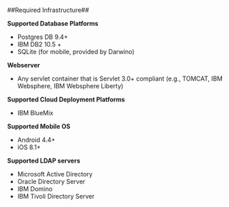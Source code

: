 ##Required Infrastructure##

**Supported Database Platforms**

* Postgres DB 9.4+
* IBM DB2 10.5 +
* SQLite (for mobile, provided by Darwino)

**Webserver**

* Any servlet container that is Servlet 3.0+ compliant (e.g., TOMCAT, IBM Websphere, IBM Websphere Liberty)

**Supported Cloud Deployment Platforms**

* IBM BlueMix

**Supported Mobile OS**

* Android 4.4+
* iOS 8.1+

**Supported LDAP servers**
* Microsoft Active Directory
* Oracle Directory Server
* IBM Domino
* IBM Tivoli Directory Server